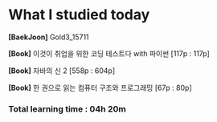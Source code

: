<h1>What I studied today</h1>

<strong>[BaekJoon]</strong> Gold3_15711

<strong>[Book]</strong> 이것이 취업을 위한 코딩 테스트다 with 파이썬 [117p : 117p]

<strong>[Book]</strong> 자바의 신 2 [558p : 604p]

<strong>[Book]</strong> 한 권으로 읽는 컴퓨터 구조와 프로그래밍 [67p : 80p]



<h3>Total learning time : 04h 20m</h3>

